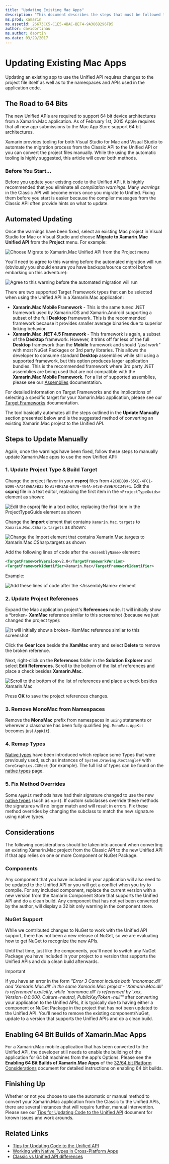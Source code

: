 ```yaml
---
title: "Updating Existing Mac Apps"
description: "This document describes the steps that must be followed to update a Xamarin.Mac app from the Classic API to the Unified API."
ms.prod: xamarin
ms.assetid: 26673CC5-C1E5-4BAC-BEF4-9A386B296FD5
author: davidortinau
ms.author: daortin
ms.date: 03/29/2017
---
```


# Updating Existing Mac Apps

Updating an existing app to use the Unified API requires changes to the project file itself as well as to the namespaces and APIs used in the application code.

## The Road to 64 Bits

The new Unified APIs are required to support 64 bit device architectures from a Xamarin.Mac application. As of February 1st, 2015 Apple requires that all new app submissions to the Mac App Store support 64 bit architectures.

Xamarin provides tooling for both Visual Studio for Mac and Visual Studio to automate the migration process from the Classic API to the Unified API or you can convert the project files manually. While the using the automatic tooling is highly suggested, this article will cover both methods.

### Before You Start...

Before you update your existing code to the Unified API, it is highly recommended that you eliminate all *compilation warnings*. Many *warnings* in the Classic API will become errors once you migrate to Unified. Fixing them before you start is easier because the compiler messages from the Classic API often provide hints on what to update.

## Automated Updating

Once the warnings have been fixed, select an existing Mac project in Visual Studio for Mac or Visual Studio and choose **Migrate to Xamarin.Mac Unified API** from the **Project** menu. For example:

![](updating-mac-apps-images/beta-tool1.png "Choose Migrate to Xamarin.Mac Unified API from the Project menu")

You'll need to agree to this warning before the automated migration will run (obviously you should ensure you have backups/source control before embarking on this adventure):

![](updating-mac-apps-images/migrate01.png "Agree to this warning before the automated migration will run")

There are two supported Target Framework types that can be selected when using the Unified API in a Xamarin.Mac application:

- **Xamarin.Mac Mobile Framework** - This is the same tuned .NET framework used by Xamarin.iOS and Xamarin.Android supporting a subset of the full **Desktop** framework. This is the recommended framework because it provides smaller average binaries due to superior linking behavior.
- **Xamarin.Mac .NET 4.5 Framework** - This framework is again, a subset of the **Desktop** framework. However, it trims off far less of the full **Desktop** framework than the **Mobile** framework and should _"just work"_ with most NuGet Packages or 3rd party libraries. This allows the developer to consume standard **Desktop** assemblies while still using a supported framework, but this option produces larger application bundles. This is the recommended framework where 3rd party .NET assemblies are being used that are not compatible with the **Xamarin.Mac Mobile Framework**. For a list of supported assemblies, please see our [Assemblies](~/cross-platform/internals/available-assemblies.md) documentation.

For detailed information on Target Frameworks and the implications of selecting a specific target for your Xamarin.Mac application, please see our [Target Frameworks](~/mac/platform/target-framework.md) documentation. 

The tool basically automates all the steps outlined in the **Update Manually** section presented below and is the suggested method of converting an existing Xamarin.Mac project to the Unified API.

## Steps to Update Manually

Again, once the warnings have been fixed, follow these steps to manually update Xamarin.Mac apps to use the new Unified API:

### 1. Update Project Type & Build Target

Change the project flavor in your **csproj** files from `42C0BBD9-55CE-4FC1-8D90-A7348ABAFB23` to `A3F8F2AB-B479-4A4A-A458-A89E7DC349F1`. Edit the **csproj** file in a text editor, replacing the first item in the `<ProjectTypeGuids>` element as shown:

![](updating-mac-apps-images/csproj.png "Edit the csproj file in a text editor, replacing the first item in the ProjectTypeGuids element as shown")

Change the **Import** element that contains `Xamarin.Mac.targets` to `Xamarin.Mac.CSharp.targets` as shown:

![](updating-mac-apps-images/csproj2.png "Change the Import element that contains Xamarin.Mac.targets to Xamarin.Mac.CSharp.targets as shown")

Add the following lines of code after the `<AssemblyName>` element:

```xml
<TargetFrameworkVersion>v2.0</TargetFrameworkVersion>
<TargetFrameworkIdentifier>Xamarin.Mac</TargetFrameworkIdentifier>

```

Example:

![Add these lines of code after the \<AssemblyName> element](updating-mac-apps-images/csproj3.png)

### 2. Update Project References

Expand the Mac application project's **References** node. It will initially show a *broken- **XamMac** reference similar to this screenshot (because we just changed the project type):

![](updating-mac-apps-images/references.png "It will initially show a broken- XamMac reference similar to this screenshot")

Click the **Gear Icon** beside the **XamMac** entry and select **Delete** to remove the broken reference.

Next, right-click on the **References** folder in the **Solution Explorer** and select **Edit References**. Scroll to the bottom of the list of references and place a check besides **Xamarin.Mac**.

![](updating-mac-apps-images/references2.png "Scroll to the bottom of the list of references and place a check besides Xamarin.Mac")

Press **OK** to save the project references changes.

### 3. Remove MonoMac from Namespaces

Remove the **MonoMac** prefix from namespaces in `using` statements or wherever a classname has been fully qualified (eg. `MonoMac.AppKit` becomes just `AppKit`).

### 4. Remap Types

[Native types](~/cross-platform/macios/nativetypes.md) have been introduced which replace some Types that were previously used, such as instances of `System.Drawing.RectangleF` with `CoreGraphics.CGRect` (for example). The full list of types can be found on the [native types](~/cross-platform/macios/nativetypes.md) page.

### 5. Fix Method Overrides

Some `AppKit` methods have had their signature changed to use the new [native types](~/cross-platform/macios/nativetypes.md) (such as `nint`). If custom subclasses override these methods the signatures will no longer match and will result in errors. Fix these method overrides by changing the subclass to match the new signature using native types. 

## Considerations

The following considerations should be taken into account when converting an existing Xamarin.Mac project from the Classic API to the new Unified API if that app relies on one or more Component or NuGet Package. 

### Components

Any component that you have included in your application will also need to be updated to the Unified API or you will get a conflict when you try to compile. For any included component, replace the current version with a new version from the Xamarin Component Store that supports the Unified API and do a clean build. Any component that has not yet been converted by the author, will display a 32 bit only warning in the component store.

### NuGet Support

While we contributed changes to NuGet to work with the Unified API support, there has not been a new release of NuGet, so we are evaluating how to get NuGet to recognize the new APIs. 

Until that time, just like the components, you'll need to switch any NuGet Package you have included in your project to a version that supports the Unified APIs and do a clean build afterwards.

> [!IMPORTANT]
> If you have an error in the form _"Error 3 Cannot include both 'monomac.dll' and 'Xamarin.Mac.dll' in the same Xamarin.Mac project - 'Xamarin.Mac.dll' is referenced explicitly, while 'monomac.dll' is referenced by 'xxx, Version=0.0.000, Culture=neutral, PublicKeyToken=null'"_ after converting your application to the Unified APIs, it is typically due to having either a component or NuGet Package in the project that has not been updated to the Unified API. You'll need to remove the existing component/NuGet, update to a version that supports the Unified APIs and do a clean build.

## Enabling 64 Bit Builds of Xamarin.Mac Apps

For a Xamarin.Mac mobile application that has been converted to the Unified API, the developer still needs to enable the building of the application for 64 bit machines from the app's Options. Please see the **Enabling 64 Bit Builds of Xamarin.Mac Apps** of the [32/64 bit Platform Considerations](~/cross-platform/macios/32-and-64/index.md) document for detailed instructions on enabling 64 bit builds.

## Finishing Up

Whether or not you choose to use the automatic or manual method to convert your Xamarin.Mac application from the Classic to the Unified APIs, there are several instances that will require further, manual intervention. Please see our [Tips for Updating Code to the Unified API](~/cross-platform/macios/unified/updating-tips.md) document for known issues and work arounds.

## Related Links

- [Tips for Updating Code to the Unified API](~/cross-platform/macios/unified/updating-tips.md)
- [Working with Native Types in Cross-Platform Apps](~/cross-platform/macios/native-types-cross-platform.md)
- [Classic vs Unified API differences](https://github.com/xamarin/release-notes-archive/blob/master/release-notes/ios/api_changes/classic-vs-unified-8.6.0/index.md)
